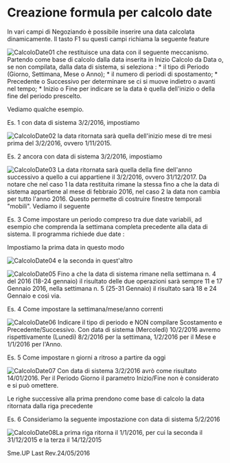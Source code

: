 # Creazione formula per calcolo date

In vari campi di Negoziando è possibile inserire una data calcolata dinamicamente.
Il tasto F1 su questi campi richiama la seguente feature

![CalcoloDate01](http://localhost:3000/immagini/MBDOC_OPE-NGBASE_19/CalcoloDate01.png)
che restituisce una data con il seguente meccanismo.
Partendo come base di calcolo dalla data inserita in Inizio Calcolo da Data o, se non compilata, dalla data di sistema, si seleziona : 
 \* il tipo di Periodo (Giorno, Settimana, Mese o Anno);
 \* il numero di periodi di spostamento;
 \* Precedente o Successivo per determinare se ci si muove indietro o avanti nel tempo;
 \* Inizio o Fine per indicare se la data è quella dell'inizio o della fine del periodo prescelto.

Vediamo qualche esempio.

Es. 1
con data di sistema 3/2/2016, impostiamo

![CalcoloDate02](http://localhost:3000/immagini/MBDOC_OPE-NGBASE_19/CalcoloDate02.png)
la data ritornata sarà quella dell'inizio mese di tre mesi prima del 3/2/2016, ovvero 1/11/2015.


Es. 2
ancora con data di sistema 3/2/2016, impostiamo

![CalcoloDate03](http://localhost:3000/immagini/MBDOC_OPE-NGBASE_19/CalcoloDate03.png)
La data ritornata sarà quella della fine dell'anno successivo a quello a cui appartiene il 3/2/2016, ovvero 31/12/2017.
Da notare che nel caso 1 la data restituita rimane la stessa fino a che la data di sistema appartiene al mese di febbraio 2016, nel caso 2 la data non cambia per tutto l'anno 2016. Questo permette di costruire finestre temporali "mobili".
Vediamo il seguente

Es. 3
Come impostare un periodo compreso tra due date variabili, ad esempio che comprenda la settimana completa precedente alla data di sistema.
Il programma richiede due date : 

Impostiamo la prima  data in questo modo

![CalcoloDate04](http://localhost:3000/immagini/MBDOC_OPE-NGBASE_19/CalcoloDate04.png)
e la seconda in quest'altro

![CalcoloDate05](http://localhost:3000/immagini/MBDOC_OPE-NGBASE_19/CalcoloDate05.png)
Fino a che la data di sistema rimane nella settimana n. 4 del 2016 (18-24 gennaio) il risultato delle due operazioni sarà sempre 11 e 17 Gennaio 2016, nella settimana n. 5 (25-31 Gennaio) il risultato sarà 18 e 24 Gennaio e così via.

Es. 4
Come impostare la settimana/mese/anno correnti

![CalcoloDate06](http://localhost:3000/immagini/MBDOC_OPE-NGBASE_19/CalcoloDate06.png)
Indicare il tipo di periodo e NON compilare Scostamento e Precedente/Successivo. Con data di sistema (Mercoledì) 10/2/2016 avremo rispettivamente (Lunedì) 8/2/2016 per la settimana, 1/2/2016 per il Mese e 1/1/2016 per l'Anno.

Es. 5
Come impostare n giorni a ritroso a partire da oggi

![CalcoloDate07](http://localhost:3000/immagini/MBDOC_OPE-NGBASE_19/CalcoloDate07.png)
Con data di sistema 3/2/2016 avrò come risultato 14/01/2016.
Per il Periodo Giorno il parametro Inizio/Fine non è considerato e si può omettere.

Le righe successive alla prima prendono come base di calcolo la data ritornata dalla riga precedente

Es. 6
Consideriamo la seguente impostazione con data di sistema 5/2/2016

![CalcoloDate08](http://localhost:3000/immagini/MBDOC_OPE-NGBASE_19/CalcoloDate08.png)La prima riga ritorna il 1/1/2016, per cui la seconda il 31/12/2015 e la terza il 14/12/2015

Sme.UP
Last Rev.24/05/2016
